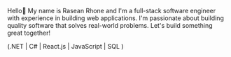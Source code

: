 
Hello👋 My name is Rasean Rhone and I'm a full-stack software engineer with experience in building web applications. I'm passionate about building quality software that solves real-world problems. Let's build something great together!

(.NET | C# | React.js | JavaScript | SQL )

<!--
**rasean95/rasean95** is a ✨ _special_ ✨ repository because its `README.md` (this file) appears on your GitHub profile.
Here are some ideas to get you started:
- 🔭 I’m currently working on ...
- 🌱 I’m currently learning ...
- 👯 I’m looking to collaborate on ...
- 🤔 I’m looking for help with ...
- 💬 Ask me about ...
- 📫 How to reach me: ...
- 😄 Pronouns: ...
- ⚡ Fun fact: ...
-->
